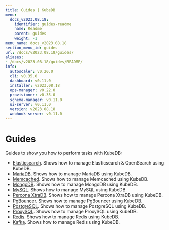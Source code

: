 ```yaml
---
title: Guides | KubeDB
menu:
  docs_v2023.08.18:
    identifier: guides-readme
    name: Readme
    parent: guides
    weight: -1
menu_name: docs_v2023.08.18
section_menu_id: guides
url: /docs/v2023.08.18/guides/
aliases:
- /docs/v2023.08.18/guides/README/
info:
  autoscaler: v0.20.0
  cli: v0.35.0
  dashboard: v0.11.0
  installer: v2023.08.18
  ops-manager: v0.22.0
  provisioner: v0.35.0
  schema-manager: v0.11.0
  ui-server: v0.11.0
  version: v2023.08.18
  webhook-server: v0.11.0
---
```


# Guides

Guides to show you how to perform tasks with KubeDB:

- [Elasticsearch](/docs/v2023.08.18/guides/elasticsearch/README). Shows how to manage Elasticsearch & OpenSearch using KubeDB.
- [MariaDB](/docs/v2023.08.18/guides/mariadb). Shows how to manage MariaDB using KubeDB.
- [Memcached](/docs/v2023.08.18/guides/memcached/README). Shows how to manage Memcached using KubeDB.
- [MongoDB](/docs/v2023.08.18/guides/mongodb/README). Shows how to manage MongoDB using KubeDB.
- [MySQL](/docs/v2023.08.18/guides/mysql/README). Shows how to manage MySQL using KubeDB.
- [Percona XtraDB](/docs/v2023.08.18/guides/percona-xtradb/README). Shows how to manage Percona XtraDB using KubeDB.
- [PgBouncer](/docs/v2023.08.18/guides/pgbouncer/README). Shows how to manage PgBouncer using KubeDB.
- [PostgreSQL](/docs/v2023.08.18/guides/postgres/README). Shows how to manage PostgreSQL using KubeDB.
- [ProxySQL](/docs/v2023.08.18/guides/proxysql/README). Shows how to manage ProxySQL using KubeDB.
- [Redis](/docs/v2023.08.18/guides/redis/README). Shows how to manage Redis using KubeDB.
- [Kafka](/docs/v2023.08.18/guides/kafka/README). Shows how to manage Redis using KubeDB.
